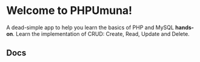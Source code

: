 Welcome to PHPUmuna!
===================

A dead-simple app to help you learn the basics of PHP and MySQL **hands-on**. Learn the implementation of CRUD: Create, Read, Update and Delete.

Docs
-------------

